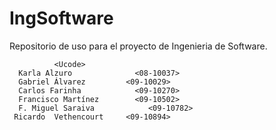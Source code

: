 IngSoftware
===========

Repositorio de uso para el proyecto de Ingenieria de Software.

              <Ucode>
      Karla Alzuro		        <08-10037>
      Gabriel Álvarez 	      <09-10029>
      Carlos Farinha 	        <09-10270>
      Francisco Martínez	    <09-10502>
      F. Miguel Saraiva 	       <09-10782>
     Ricardo  Vethencourt     <09-10894>
